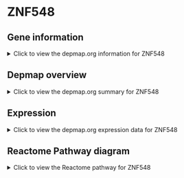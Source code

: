 <h1>ZNF548</h1>

<h2>Gene information</h2>
<details>
  <summary>Click to view the depmap.org information for ZNF548</summary>
  <p><a href="https://depmap.org/portal/gene/ZNF548?tab=about" target="_BLANK">Open page in a new tab...</a></p>
  <iframe src="https://depmap.org/portal/gene/ZNF548?tab=about" style="border:none;width:100%;height:800px"></iframe>
</details>

<h2>Depmap overview</h2>
<details>
  <summary>Click to view the depmap.org summary for ZNF548</summary>
  <p><a href="https://depmap.org/portal/gene/ZNF548?tab=overview" target="_BLANK">Open page in a new tab...</a></p>
  <iframe src="https://depmap.org/portal/gene/ZNF548?tab=overview" style="border:none;width:100%;height:800px"></iframe>
</details>

<h2>Expression</h2>
<details>
  <summary>Click to view the depmap.org expression data for ZNF548</summary>
  <p><a href="https://depmap.org/portal/gene/ZNF548?tab=characterization" target="_BLANK">Open page in a new tab...</a></p>
  <iframe src="https://depmap.org/portal/gene/ZNF548?tab=characterization" style="border:none;width:100%;height:800px"></iframe>
</details>



<h2>Reactome Pathway diagram</h2>
<details>
  <summary>Click to view the Reactome pathway for ZNF548</summary>
  <p><a href="https://reactome.org/PathwayBrowser/#/R-HSA-212436" target="_BLANK">Open page in a new tab...</a></p>
  <p>Generic Transcription Pathway</p>
<iframe src="https://reactome.org/PathwayBrowser/#/R-HSA-212436" style="border:none;width:100%;height:800px"></iframe>
</details>



